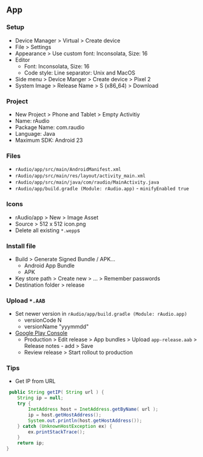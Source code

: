 App
---

### Setup
- Device Manager > Virtual > Create device
- File > Settings
- Appearance > Use custom font: Inconsolata, Size: 16
- Editor
  - Font: Inconsolata, Size: 16
  - Code style: Line separator: Unix and MacOS
- Side menu > Device Manger > Create device > Pixel 2
- System Image > Release Name > S (x86_64) > Download

### Project
- New Project > Phone and Tablet > Empty Activitiy
- Name: rAudio
- Package Name: com.raudio
- Language: Java
- Maximum SDK: Android 23

### Files
- `rAudio/app/src/main/AndroidManifest.xml`
- `rAudio/app/src/main/res/layout/activity_main.xml`
- `rAudio/app/src/main/java/com/raudio/MainActivity.java`
- `rAudio/app/build.gradle (Module: rAudio.app)` - `minifyEnabled true`

### Icons
- rAudio/app > New > Image Asset
- Source > 512 x 512 icon.png
- Delete all existing `*.wepp`s

### Install file
- Build > Generate Signed Bundle / APK...
    - Android App Bundle
    - APK
- Key store path > Create new > ... > Remember passwords
- Destination folder > release

### Upload `*.AAB`
- Set newer version in `rAudio/app/build.gradle (Module: rAudio.app)`
  - versionCode N
  - versionName "yyymmdd"
- [Google Play Console](https://play.google.com/console/about/)
  - Production > Edit release > App bundles > Upload `app-release.aab` > Release notes - add > Save
  - Review release > Start rollout to production

### Tips
- Get IP from URL
```java
 public String getIP( String url ) {
    String ip = null;
    try {
        InetAddress host = InetAddress.getByName( url );
        ip = host.getHostAddress();
        System.out.println(host.getHostAddress());
    } catch (UnknownHostException ex) {
        ex.printStackTrace();
    }
    return ip;
}
```

